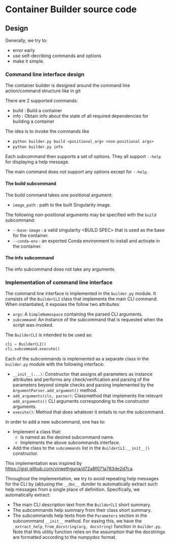 # Container Builder source code

## Design

Generally, we try to:

- error early
- use self-decribing commands and options
- make it simple.

### Command line interface design

The container builder is designed around the command line action/command structure like in git

There are 2 supported commands:

- build : Build a container
- info : Obtain info about the state of all required dependencies for building a container

The idea is to invoke the commands like

- `python builder.py build <positional_arg> <non-positional args>`
- `python builder.py info`

Each subcommand then supports a set of options. They all support `--help` for displaying a help message.

The main command does not support any options except for `--help`.

#### The build subcommand

The build command takes one positional argument:

- `image_path` : path to the built Singularity image.

The following non-positional arguments may be specified with the `build` subcommand:

- `--base-image` : a valid singularity \<BUILD SPEC\> that is used as the base for the container.
- `--conda-env` : an exported Conda environment to install and activate in the container.

#### The info subcommand

The info subcommand does not take any arguments.

### Implementation of command line interface

The command line interface is implemented in the `builder.py` module. It consists of the `BuilderCLI` class that implements the main CLI command. When instantiated, it exposes the follow two attributes:

- `args`: A `SimpleNamespace` containing the parsed CLI arguments.
- `subcommand`: An instance of the subcommand that is requested when the script was invoked.

The `BuilderCLI` is intended to be used as:

```python
cli = BuilderCLI()
cli.subcommand.execute()
```

Each of the subcommands is implemented as a separate class in the `builder.py` module with the following interface:

- `__init__(...)`: Constructor that assigns all parameters as instance attributes and performs any check/verification and parsing of the parameters beyond simple checks and parsing implemented by the `ArgumentParser.add_argument()` method.
- `add_arguments(cls, parser)`: Classmethod that implements the relevant `add_arguments()` CLI arguments corresponding to the constructor arguments.
- `execute()`: Method that does whatever it entails to run the subcommand.

In order to add a new subcommand, one has to:

- Implement a class that:
  - Is named as the desired subcommand name.
  - Implements the above subcommands interface.
- Add the class to the `subcommands` list in the `BuilderCLI.__init__()` constructor.

This implementation was inspired by https://gist.github.com/vineethguna/d72a8f071a783de2d7ca.

Throughout the implementation, we try to avoid repeating help messages for the CLI by (ab)using the `__doc__` dunder to automatically extract such help messages from a single place of definition. Specifically, we automatically extract:

- The main CLI description text from the `BuilderCLI` short summary.
- The subcommands help summary from their class short summary.
- The subcommands help texts from the `Parameters` section in the subcomnmand `__init__` method. For easing this, we have the `_extract_help_from_docstring(arg, docstring)` function in `builder.py`. Note that this utility function relies on the assumption that the docstrings are formatted according to the numpydoc format.
